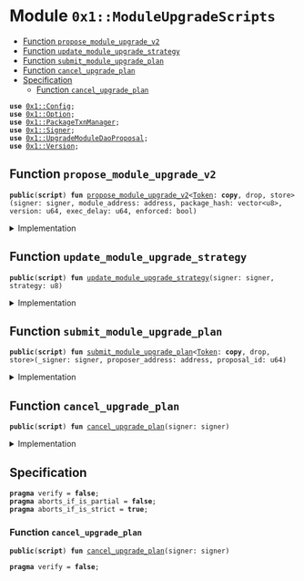 
<a name="0x1_ModuleUpgradeScripts"></a>

# Module `0x1::ModuleUpgradeScripts`



-  [Function `propose_module_upgrade_v2`](#0x1_ModuleUpgradeScripts_propose_module_upgrade_v2)
-  [Function `update_module_upgrade_strategy`](#0x1_ModuleUpgradeScripts_update_module_upgrade_strategy)
-  [Function `submit_module_upgrade_plan`](#0x1_ModuleUpgradeScripts_submit_module_upgrade_plan)
-  [Function `cancel_upgrade_plan`](#0x1_ModuleUpgradeScripts_cancel_upgrade_plan)
-  [Specification](#@Specification_0)
    -  [Function `cancel_upgrade_plan`](#@Specification_0_cancel_upgrade_plan)


<pre><code><b>use</b> <a href="Config.md#0x1_Config">0x1::Config</a>;
<b>use</b> <a href="Option.md#0x1_Option">0x1::Option</a>;
<b>use</b> <a href="PackageTxnManager.md#0x1_PackageTxnManager">0x1::PackageTxnManager</a>;
<b>use</b> <a href="Signer.md#0x1_Signer">0x1::Signer</a>;
<b>use</b> <a href="UpgradeModuleDaoProposal.md#0x1_UpgradeModuleDaoProposal">0x1::UpgradeModuleDaoProposal</a>;
<b>use</b> <a href="Version.md#0x1_Version">0x1::Version</a>;
</code></pre>



<a name="0x1_ModuleUpgradeScripts_propose_module_upgrade_v2"></a>

## Function `propose_module_upgrade_v2`



<pre><code><b>public</b>(<b>script</b>) <b>fun</b> <a href="ModuleUpgradeScripts.md#0x1_ModuleUpgradeScripts_propose_module_upgrade_v2">propose_module_upgrade_v2</a>&lt;<a href="Token.md#0x1_Token">Token</a>: <b>copy</b>, drop, store&gt;(signer: signer, module_address: address, package_hash: vector&lt;u8&gt;, version: u64, exec_delay: u64, enforced: bool)
</code></pre>



<details>
<summary>Implementation</summary>


<pre><code><b>public</b>(<b>script</b>) <b>fun</b> <a href="ModuleUpgradeScripts.md#0x1_ModuleUpgradeScripts_propose_module_upgrade_v2">propose_module_upgrade_v2</a>&lt;<a href="Token.md#0x1_Token">Token</a>: <b>copy</b> + drop + store&gt;(
    signer: signer,
    module_address: address,
    package_hash: vector&lt;u8&gt;,
    version: u64,
    exec_delay: u64,
    enforced: bool,
) {
    <a href="UpgradeModuleDaoProposal.md#0x1_UpgradeModuleDaoProposal_propose_module_upgrade_v2">UpgradeModuleDaoProposal::propose_module_upgrade_v2</a>&lt;<a href="Token.md#0x1_Token">Token</a>&gt;(
        &signer,
        module_address,
        package_hash,
        version,
        exec_delay,
        enforced
    );
}
</code></pre>



</details>

<a name="0x1_ModuleUpgradeScripts_update_module_upgrade_strategy"></a>

## Function `update_module_upgrade_strategy`



<pre><code><b>public</b>(<b>script</b>) <b>fun</b> <a href="ModuleUpgradeScripts.md#0x1_ModuleUpgradeScripts_update_module_upgrade_strategy">update_module_upgrade_strategy</a>(signer: signer, strategy: u8)
</code></pre>



<details>
<summary>Implementation</summary>


<pre><code><b>public</b>(<b>script</b>) <b>fun</b> <a href="ModuleUpgradeScripts.md#0x1_ModuleUpgradeScripts_update_module_upgrade_strategy">update_module_upgrade_strategy</a>(
    signer: signer,
    strategy: u8,
) {
    // 1. check version
    <b>if</b> (strategy == <a href="PackageTxnManager.md#0x1_PackageTxnManager_get_strategy_two_phase">PackageTxnManager::get_strategy_two_phase</a>()) {
        <b>if</b> (!<a href="Config.md#0x1_Config_config_exist_by_address">Config::config_exist_by_address</a>&lt;<a href="Version.md#0x1_Version_Version">Version::Version</a>&gt;(<a href="Signer.md#0x1_Signer_address_of">Signer::address_of</a>(&signer))) {
            <a href="Config.md#0x1_Config_publish_new_config">Config::publish_new_config</a>&lt;<a href="Version.md#0x1_Version_Version">Version::Version</a>&gt;(&signer, <a href="Version.md#0x1_Version_new_version">Version::new_version</a>(1));
        }
    };

    // 2. <b>update</b> strategy
    <a href="PackageTxnManager.md#0x1_PackageTxnManager_update_module_upgrade_strategy">PackageTxnManager::update_module_upgrade_strategy</a>(
        &signer,
        strategy,
        <a href="Option.md#0x1_Option_none">Option::none</a>&lt;u64&gt;(),
    );
}
</code></pre>



</details>

<a name="0x1_ModuleUpgradeScripts_submit_module_upgrade_plan"></a>

## Function `submit_module_upgrade_plan`



<pre><code><b>public</b>(<b>script</b>) <b>fun</b> <a href="ModuleUpgradeScripts.md#0x1_ModuleUpgradeScripts_submit_module_upgrade_plan">submit_module_upgrade_plan</a>&lt;<a href="Token.md#0x1_Token">Token</a>: <b>copy</b>, drop, store&gt;(_signer: signer, proposer_address: address, proposal_id: u64)
</code></pre>



<details>
<summary>Implementation</summary>


<pre><code><b>public</b>(<b>script</b>) <b>fun</b> <a href="ModuleUpgradeScripts.md#0x1_ModuleUpgradeScripts_submit_module_upgrade_plan">submit_module_upgrade_plan</a>&lt;<a href="Token.md#0x1_Token">Token</a>: <b>copy</b> + drop + store&gt;(
    _signer: signer,
    proposer_address: address,
    proposal_id: u64,
) {
    <a href="UpgradeModuleDaoProposal.md#0x1_UpgradeModuleDaoProposal_submit_module_upgrade_plan">UpgradeModuleDaoProposal::submit_module_upgrade_plan</a>&lt;<a href="Token.md#0x1_Token">Token</a>&gt;(proposer_address, proposal_id);
}
</code></pre>



</details>

<a name="0x1_ModuleUpgradeScripts_cancel_upgrade_plan"></a>

## Function `cancel_upgrade_plan`



<pre><code><b>public</b>(<b>script</b>) <b>fun</b> <a href="ModuleUpgradeScripts.md#0x1_ModuleUpgradeScripts_cancel_upgrade_plan">cancel_upgrade_plan</a>(signer: signer)
</code></pre>



<details>
<summary>Implementation</summary>


<pre><code><b>public</b>(<b>script</b>) <b>fun</b> <a href="ModuleUpgradeScripts.md#0x1_ModuleUpgradeScripts_cancel_upgrade_plan">cancel_upgrade_plan</a>(
    signer: signer,
) {
    <a href="PackageTxnManager.md#0x1_PackageTxnManager_cancel_upgrade_plan">PackageTxnManager::cancel_upgrade_plan</a>(&signer);
}
</code></pre>



</details>

<a name="@Specification_0"></a>

## Specification



<pre><code><b>pragma</b> verify = <b>false</b>;
<b>pragma</b> aborts_if_is_partial = <b>false</b>;
<b>pragma</b> aborts_if_is_strict = <b>true</b>;
</code></pre>



<a name="@Specification_0_cancel_upgrade_plan"></a>

### Function `cancel_upgrade_plan`


<pre><code><b>public</b>(<b>script</b>) <b>fun</b> <a href="ModuleUpgradeScripts.md#0x1_ModuleUpgradeScripts_cancel_upgrade_plan">cancel_upgrade_plan</a>(signer: signer)
</code></pre>




<pre><code><b>pragma</b> verify = <b>false</b>;
</code></pre>

